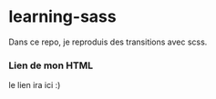 # learning-sass

Dans ce repo, je reproduis des transitions avec scss.

### Lien de mon HTML

le lien ira ici :)